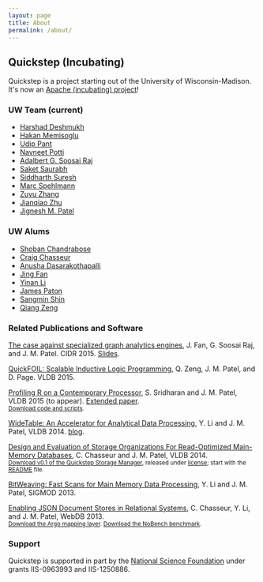 ```yaml
---
layout: page
title: About
permalink: /about/
---
```

## Quickstep (Incubating)
Quickstep is a project starting out of the University of Wisconsin-Madison. It's now an [Apache (incubating) project](https://cwiki.apache.org/confluence/display/QUICKSTEP/Quickstep+Home)!

### UW Team (current)

*   [Harshad Deshmukh](http://pages.cs.wisc.edu/~harshad/)
*   [Hakan Memisoglu](https://github.com/hakanmemisoglu/)
*   [Udip Pant](https://www.linkedin.com/in/udip-pant-a8b59029/)
*   [Navneet Potti](https://www.linkedin.com/in/navneet-potti-23583918)
*   [Adalbert G. Soosai Raj](http://pages.cs.wisc.edu/~gerald/)
*   [Saket Saurabh](http://saketsaurabh.com/)
*   [Siddharth Suresh](https://www.linkedin.com/in/siddharth-suresh-93a67649)
*   [Marc Spehlmann](https://www.linkedin.com/in/marc-spehlmann-0a60258b/)
*   [Zuyu Zhang](https://pages.cs.wisc.edu/~zuyu/)
*   [Jianqiao Zhu](https://www.linkedin.com/in/jianqiao-zhu-94542a40)
*   [Jignesh M. Patel](http://pages.cs.wisc.edu/~jignesh/)

### UW Alums

*   [Shoban Chandrabose](http://pages.cs.wisc.edu/~shoban/)
*   [Craig Chasseur](http://pages.cs.wisc.edu/~chasseur/)
*   [Anusha Dasarakothapalli](http://www.cs.wisc.edu/content/anushacswiscedu)
*   [Jing Fan](http://www.cs.wisc.edu/users/fanj)
*   [Yinan Li](http://pages.cs.wisc.edu/~yinan/)
*   [James Paton](http://www.cs.wisc.edu/users/paton/)
*   [Sangmin Shin](http://pages.cs.wisc.edu/~sangmin/)
*   [Qiang Zeng](http://pages.cs.wisc.edu/~qzeng/)

### Related Publications and Software

[The case against specialized graph analytics engines](http://www.cs.wisc.edu/%7Ejignesh/publ/Grail.pdf), J. Fan, G. Soosai Raj, and J. M. Patel. CIDR 2015\. [Slides](http://www.cs.wisc.edu/%7Ejignesh/publ/Grail-slides.pdf).

[QuickFOIL: Scalable Inductive Logic Programming](http://www.cs.wisc.edu/%7Ejignesh/publ/QuickFoil.pdf), Q. Zeng, J. M. Patel, and D. Page. VLDB 2015\.

[Profiling R on a Contemporary Processor](http://www.cs.wisc.edu/%7Ejignesh/publ/dissecting-R.pdf), S. Sridharan and J. M. Patel, VLDB 2015 (to appear). [Extended paper](pubs/dissecting-R-ext.pdf).  
<small>[Download code and scripts](http://quickstep.cs.wisc.edu/dissecting-R/).</small>

[WideTable: An Accelerator for Analytical Data Processing](http://www.cs.wisc.edu/%7Ejignesh/publ/WideTable.pdf), Y. Li and J. M. Patel, VLDB 2014\. [blog](http://bigfastdata.blogspot.com/2014/08/widetable-accelerator-for-analytic-data.html).

[Design and Evaluation of Storage Organizations For Read-Optimized Main-Memory Databases](http://www.vldb.org/pvldb/vol6/p1474-chasseur.pdf), C. Chasseur and J. M. Patel, VLDB 2014.  
<small>[Download v0.1 of the Quickstep Storage Manager](storage-explorer/quickstep-storage-explorer-0.1.tar.bz2), released under [license](https://www.gnu.org/licenses/gpl.html); start with the [README](storage-explorer/README-0.1.txt) file.</small>

[BitWeaving: Fast Scans for Main Memory Data Processing](http://pages.cs.wisc.edu/~jignesh/publ/BitWeaving.pdf), Y. Li and J. M. Patel, SIGMOD 2013\.

[Enabling JSON Document Stores in Relational Systems](http://pages.cs.wisc.edu/~chasseur/pubs/argo-short.pdf), C. Chasseur, Y. Li, and J. M. Patel, WebDB 2013\.  
<small>[Download the Argo mapping layer](argo/argo.tar.bz2). [Download the NoBench benchmark](argo/nobench.tar.bz2).</small>

### Support

Quickstep is supported in part by the [National Science Foundation](http://www.nsf.gov/) under grants IIS-0963993 and IIS-1250886. 
